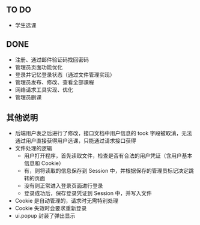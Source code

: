 
## TO DO
+ 学生选课

## DONE
+ 注册、通过邮件验证码找回密码
+ 管理员页面功能优化
+ 登录并记忆登录状态（通过文件管理实现）
+ 管理员发布、修改、查看全部课程
+ 网络请求工具实现、优化
+ 管理员删课

## 其他说明
+ 后端用户表之后进行了修改，接口文档中用户信息的 took 字段被取消，无法通过用户直接获得用户选课，只能通过请求接口获得
+ 文件处理的逻辑
    + 用户打开程序，首先读取文件，检查是否有合法的用户凭证（含用户基本信息和 Cookie）
    + 有，则将读取的信息保存到 Session 中，并根据保存的管理员标记决定跳转的页面
    + 没有则正常进入登录页面进行登录
    + 登录成功后，保存登录凭证到 Session 中，并写入文件
+ Cookie 是自动管理的，请求时无需特别处理
+ Cookie 失效时会要求重新登录
+ ui.popup 封装了弹出显示